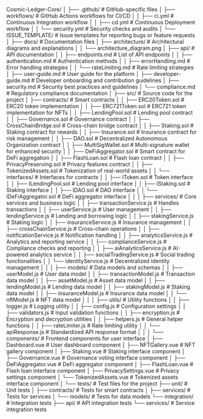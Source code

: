 Cosmic-Ledger-Core/
│
├── .github/                     # GitHub-specific files
│   ├── workflows/               # GitHub Actions workflows for CI/CD
│   │   ├── ci.yml               # Continuous Integration workflow
│   │   ├── cd.yml               # Continuous Deployment workflow
│   │   └── security.yml          # Security checks and audits
│   └── ISSUE_TEMPLATE/          # Issue templates for reporting bugs or feature requests
│
├── docs/                        # Documentation files
│   ├── architecture/            # Architectural diagrams and explanations
│   │   └── architecture_diagram.png
│   ├── api/                     # API documentation
│   │   ├── endpoints.md         # List of API endpoints
│   │   ├── authentication.md     # Authentication methods
│   │   ├── errorHandling.md      # Error handling strategies
│   │   └── rateLimiting.md       # Rate limiting strategies
│   ├── user-guide.md            # User guide for the platform
│   ├── developer-guide.md       # Developer onboarding and contribution guidelines
│   ├── security.md              # Security best practices and guidelines
│   └── compliance.md            # Regulatory compliance documentation
│
├── src/                         # Source code for the project
│   ├── contracts/               # Smart contracts
│   │   ├── ERC20Token.sol       # ERC20 token implementation
│   │   ├── ERC721Token.sol      # ERC721 token implementation for NFTs
│   │   ├── LendingPool.sol      # Lending pool contract
│   │   ├── Governance.sol        # Governance contract
│   │   ├── CrossChainBridge.sol  # Cross-chain bridge contract
│   │   ├── Staking.sol          # Staking contract for rewards
│   │   ├── Insurance.sol         # Insurance contract for risk management
│   │   ├── DAO.sol              # Decentralized Autonomous Organization contract
│   │   ├── MultiSigWallet.sol   # Multi-signature wallet for enhanced security
│   │   ├── DeFiAggregator.sol    # Smart contract for DeFi aggregation
│   │   ├── FlashLoan.sol        # Flash loan contract
│   │   ├── PrivacyPreserving.sol # Privacy features contract
│   │   ├── TokenizedAssets.sol   # Tokenization of real-world assets
│   │   └── interfaces/          # Interfaces for contracts
│   │       ├── IToken.sol       # Token interface
│   │       ├── ILendingPool.sol  # Lending pool interface
│   │       ├── IStaking.sol     # Staking interface
│   │       ├── IDAO.sol         # DAO interface
│   │       └── IDeFiAggregator.sol # DeFi aggregator interface
│   │
│   ├── services/                # Core services and business logic
│   │   ├── transactionService.js # Handles transactions
│   │   ├── userService.js       # User management
│   │   ├── lendingService.js     # Lending and borrowing logic
│   │   ├── stakingService.js      # Staking logic
│   │   ├── insuranceService.js    # Insurance management
│   │   ├── crossChainService.js  # Cross-chain operations
│   │   ├── notificationService.js # Notification handling
│   │   ├── analyticsService.js    # Analytics and reporting service
│   │   ├── complianceService.js   # Compliance checks and reporting
│   │   ├── aiAnalyticsService.js   # AI-powered analytics service
│   │   ├── socialTradingService.js  # Social trading functionalities
│   │   └── identityService.js      # Decentralized identity management
│   │
│   ├── models/                  # Data models and schemas
│   │   ├── userModel.js         # User data model
│   │   ├── transactionModel.js   # Transaction data model
│   │   ├── assetModel.js        # Asset data model
│   │   ├── lendingModel.js      # Lending data model
│   │   ├── stakingModel.js      # Staking data model
│   │   ├── insuranceModel.js    # Insurance data model
│   │   └── nftModel.js          # NFT data model
│   │
│   ├── utils/                   # Utility functions
│   │   ├── logger.js            # Logging utility
│   │   ├── config.js            # Configuration settings
│   │   ├── validators.js         # Input validation functions
│   │   ├── encryption.js         # Encryption and decryption utilities
│   │   ├── helpers.js           # General helper functions
│   │   ├── rateLimiter.js        # Rate limiting utility
│   │   └── apiResponse.js        # Standardized API response format
│   │
│   └── components/              # Frontend components for user interface
│       ├── Dashboard.vue         # User dashboard component
│       ├── NFTGallery.vue        # NFT gallery component
│       ├── Staking.vue           # Staking interface component
│       ├── Governance.vue         # Governance voting interface component
│       ├── DeFiAggregator.vue     # DeFi aggregator component
│       ├── FlashLoan.vue          # Flash loan interface component
│       ├── PrivacySettings.vue     # Privacy settings component
│       └── TokenizedAssets.vue     # Tokenized assets interface component
│
└── tests/                       # Test files for the project
    ├── unit/                    # Unit tests
    │   ├── contracts/           # Tests for smart contracts
    │   ├── services/            # Tests for services
    │   └── models/              # Tests for data models
    └── integration/             # Integration tests
        ├── api/                 # API integration tests
        └── services/            # Service integration tests
